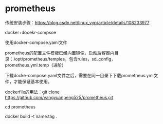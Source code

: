 # prometheus
>
传统安装步骤：https://blog.csdn.net/linux_yyp/article/details/108233977
>
docker+docekr-compsoe 
>
使用docker-compose.yaml文件
>
prometheus的配置文件模板已经内置镜像，启动后容器内目录：/opt/prometheus/temples，包含rules，sd_config，prometheus.yml.temp（进阶）
>
下载docke-compose.yaml文件之后，需要在同一目录下下载prometheus.yml文件，才能保证基本使用。
>
dockerfile的用法：git clone  https://github.com/yangyuanpeng525/prometheus.git
>
cd prometheus
>
docker build -t name:tag  .
